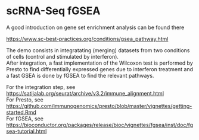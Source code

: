 # scRNA-Seq fGSEA  

A good introduction on gene set enrichment analysis can be found there  

https://www.sc-best-practices.org/conditions/gsea_pathway.html  

The demo consists in integratating (merging) datasets from two conditions of cells (control and stimulated by interferon).    
After integration, a fast implementation of the Wilcoxon test is performed by Presto to find differentially expressed genes due to interferon treatment and a fast GSEA is done by fGSEA to find the relevant pathways.

For the integration step, see  https://satijalab.org/seurat/archive/v3.2/immune_alignment.html  
For Presto, see https://github.com/immunogenomics/presto/blob/master/vignettes/getting-started.Rmd  
For fGSEA, see  https://bioconductor.org/packages/release/bioc/vignettes/fgsea/inst/doc/fgsea-tutorial.html  
